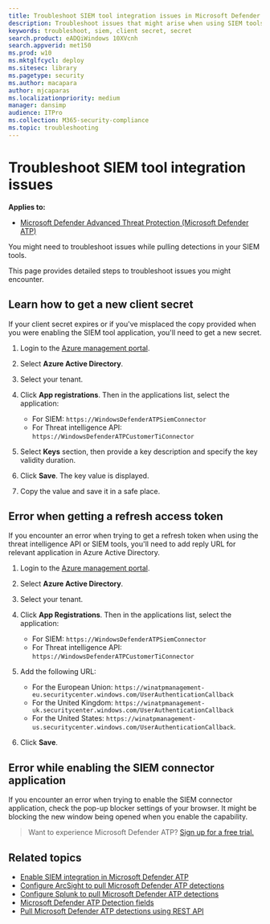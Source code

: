 ```yaml
---
title: Troubleshoot SIEM tool integration issues in Microsoft Defender ATP
description: Troubleshoot issues that might arise when using SIEM tools with Microsoft Defender ATP.
keywords: troubleshoot, siem, client secret, secret
search.product: eADQiWindows 10XVcnh
search.appverid: met150
ms.prod: w10
ms.mktglfcycl: deploy
ms.sitesec: library
ms.pagetype: security
ms.author: macapara
author: mjcaparas
ms.localizationpriority: medium
manager: dansimp
audience: ITPro
ms.collection: M365-security-compliance 
ms.topic: troubleshooting
---
```


# Troubleshoot SIEM tool integration issues

**Applies to:**
- [Microsoft Defender Advanced Threat Protection (Microsoft Defender ATP)](https://go.microsoft.com/fwlink/p/?linkid=2069559)




You might need to troubleshoot issues while pulling detections in your SIEM tools.

This page provides detailed steps to troubleshoot issues you might encounter.


## Learn how to get a new client secret
If your client secret expires or if you've misplaced the copy provided when you were enabling the SIEM tool application,  you'll need to get a new secret.

1. Login to the [Azure management portal](https://portal.azure.com).

2. Select **Azure Active Directory**.

3. Select your tenant.

4. Click **App registrations**. Then in the applications list, select the application:
    - For SIEM: `https://WindowsDefenderATPSiemConnector`
    - For Threat intelligence API: `https://WindowsDefenderATPCustomerTiConnector`

5. Select **Keys** section, then provide a key description and specify the key validity duration.

6. Click **Save**. The key value is displayed.

7. Copy the value and save it in a safe place.


## Error when getting a refresh access token
If you encounter an error when trying to get a refresh token when using the threat intelligence API or SIEM tools, you'll need to add reply URL for relevant application in Azure Active Directory.

1. Login to the [Azure management portal](https://ms.portal.azure.com).

2. Select **Azure Active Directory**.

3. Select your tenant.

4. Click **App Registrations**. Then in the applications list, select the application:
    - For SIEM: `https://WindowsDefenderATPSiemConnector`
    - For Threat intelligence API: `https://WindowsDefenderATPCustomerTiConnector`

5. Add the following URL:
   - For the European Union: `https://winatpmanagement-eu.securitycenter.windows.com/UserAuthenticationCallback`
   - For the United Kingdom: `https://winatpmanagement-uk.securitycenter.windows.com/UserAuthenticationCallback`
   - For the United States:  `https://winatpmanagement-us.securitycenter.windows.com/UserAuthenticationCallback`.
 
6. Click **Save**.

## Error while enabling the SIEM connector application
If you encounter an error when trying to enable the SIEM connector application, check the pop-up blocker settings of your browser. It might be blocking the new window being opened when you enable the capability.




>Want to experience Microsoft Defender ATP? [Sign up for a free trial.](https://www.microsoft.com/WindowsForBusiness/windows-atp?ocid=docs-wdatp-troubleshootsiem-belowfoldlink) 

## Related topics
- [Enable SIEM integration in Microsoft Defender ATP](enable-siem-integration.md)
- [Configure ArcSight to pull Microsoft Defender ATP detections](configure-arcsight.md)
- [Configure Splunk to pull Microsoft Defender ATP detections](configure-splunk.md)
- [Microsoft Defender ATP Detection fields](api-portal-mapping.md)
- [Pull Microsoft Defender ATP detections using REST API](pull-alerts-using-rest-api.md)

